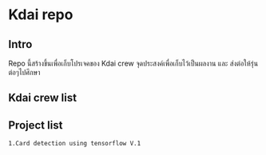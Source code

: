 # Kdai repo


## Intro
Repo นี้สร้างขึ้นเพื่อเก็บโปรเจคของ Kdai crew
จุดประสงค์เพื่อเก็บไว้เป็นผลงาน และ ส่งต่อให้รุ่นต่อๆไปศึกษา

## Kdai crew list

## Project list
    1.Card detection using tensorflow V.1
    
